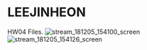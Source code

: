 # LEEJINHEON

HW04 Files.
![stream_181205_154100_screen](https://user-images.githubusercontent.com/31684306/50171998-583d2e80-0337-11e9-8ac9-eac433897bfd.png)
![stream_181205_154126_screen](https://user-images.githubusercontent.com/31684306/50172077-8a4e9080-0337-11e9-8f5a-ea27ad70b8bc.png)
